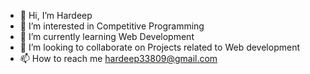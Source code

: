- 👋 Hi, I’m Hardeep
- 👀 I’m interested in Competitive Programming
- 🌱 I’m currently learning Web Development
- 💞️ I’m looking to collaborate on Projects related to Web development
- 📫 How to reach me hardeep33809@gmail.com
